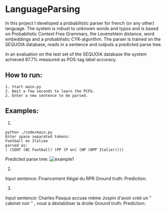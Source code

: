 # LanguageParsing
In this project I developed a probabilistic parser for french (or any other) language. The system is robust to unknown words and typos and is based on Probabilistic Context Free Grammars, the Levenshtein distance, word embeddings and a probabilistic CYK-algorithm. The 
parser is trained on the SEQUOIA database, reads in a sentence and outputs a predicted parse tree.

In an evaluation on the test set of the SEQUOIA database the system achieved 87.7% measured as POS-tag label accuracy.

## How to run:
    1. Start main.py
    2. Wait a few seconds to learn the PCFG.
    2. Enter a new sentence to be parsed.

## Examples:

1.
```
python ./code/main.py
Enter space separated tokens:
Football en Italiee
parsed as:
( (SENT (NC Football) (PP (P en) (NP (NPP Italie)))))
```
Predicted parse tree:
![example1](examples/example1.png")

2.
Input sentence: Financement illégal du RPR
Ground truth:
Prediction:


3.
Input sentence: Charles Pasqua accuse même Jospin d'avoir créé un " cabinet noir " , voué à déstabiliser la droite 
Ground truth:
Prediction:

